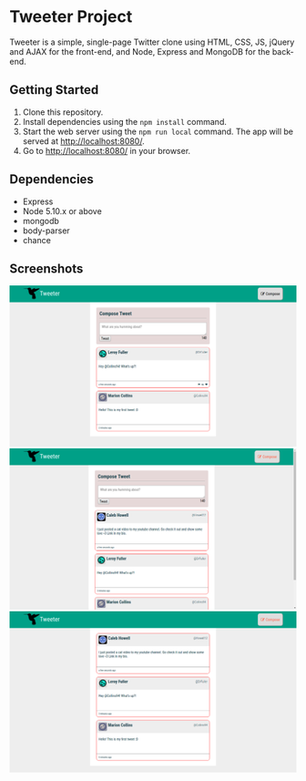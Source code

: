 # Tweeter Project

Tweeter is a simple, single-page Twitter clone using HTML, CSS, JS, jQuery and AJAX for the front-end, and Node, Express and MongoDB for the back-end.

## Getting Started

1. Clone this repository.
2. Install dependencies using the `npm install` command.
3. Start the web server using the `npm run local` command. The app will be served at <http://localhost:8080/>.
4. Go to <http://localhost:8080/> in your browser.

## Dependencies

- Express
- Node 5.10.x or above
- mongodb
- body-parser
- chance

## Screenshots

!['Screenshot of the tweetr page'](https://github.com/Phlegz/tweetr/blob/master/docs/tweeter-page.png?raw=true)
!['Screenshot of the tweets in the compose mode'](https://github.com/Phlegz/tweetr/blob/master/docs/toggle-compose-button.png?raw=true)
!['Screenshot of the tweets in the view mode'](https://github.com/Phlegz/tweetr/blob/master/docs/toggle-compose-button2.png?raw=true)
